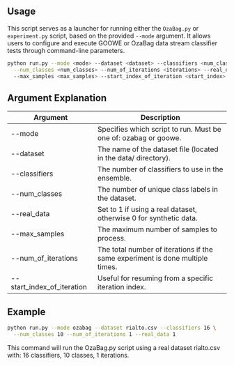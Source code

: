 

## Usage

This script serves as a launcher for running either the `OzaBag.py` or `experiment.py` script, based on the provided `--mode` argument. It allows users to configure and execute GOOWE or OzaBag data stream classifier tests through command-line parameters.


```bash
python run.py --mode <mode> --dataset <dataset> --classifiers <num_classifiers> \
  --num_classes <num_classes> --num_of_iterations <iterations> --real_data <real_data>
  --max_samples <max_samples> --start_index_of_iteration <start_index>
```

## Argument Explanation

|Argument	|Description|
|-------	|-------|
|--mode	| Specifies which script to run. Must be one of: ozabag or goowe.|
|--dataset |	The name of the dataset file (located in the data/ directory).|
|--classifiers |	The number of classifiers to use in the ensemble.|
|--num_classes |	The number of unique class labels in the dataset.|
|--real_data |	Set to 1 if using a real dataset, otherwise 0 for synthetic data.|
|--max_samples |	The maximum number of samples to process.|
|--num_of_iterations |	The total number of iterations if the same experiment is done multiple times.|
|--start_index_of_iteration |	Useful for resuming from a specific iteration index.|


## Example

```bash
python run.py --mode ozabag --dataset rialto.csv --classifiers 16 \
  --num_classes 10 --num_of_iterations 1 --real_data 1
```

This command will run the OzaBag.py script using a real dataset rialto.csv with: 16 classifiers, 10 classes, 1 iterations.
